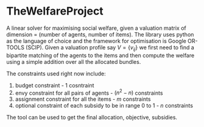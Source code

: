 # TheWelfareProject
A linear solver for maximising social welfare, given a valuation matrix of dimension = (number of agents, number of items). The library uses python as the language of choice and the framework for optimisation is Google OR-TOOLS (SCIP).
Given a valuation profile say $V = \{v_{ij}\}$ we first need to find a bipartite matching of the agents to the items and then compute the welfare using a simple addition over all the allocated bundles. 

The constraints used right now include: 
1. budget constraint - 1 cosntraint 
2. envy constraint for all pairs of agents - $(n^{2} - n)$ constraints
3. assignment constraint for all the items - $m$ constraints
4. optional constraint of each subsidy to be in range 0 to 1 - $n$ constraints 


The tool can be used to get the final allocation, objective, subsidies. 
